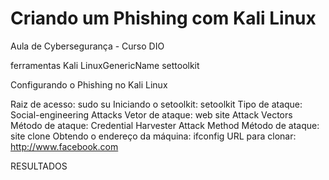 # Criando um Phishing com Kali Linux 
  Aula de Cybersegurança - Curso DIO

  ferramentas
  Kali LinuxGenericName
  settoolkit


  Configurando o Phishing no Kali Linux

  Raiz de acesso: sudo su
  Iniciando o setoolkit: setoolkit
  Tipo de ataque: Social-engineering Attacks
  Vetor de ataque: web site Attack Vectors
  Método de ataque: Credential Harvester Attack Method
  Método de ataque: site clone
  Obtendo o endereço da máquina: ifconfig
  URL para clonar: http://www.facebook.com

  RESULTADOS

  

